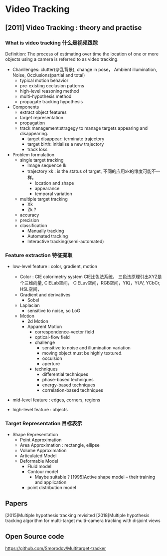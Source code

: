 # Video Tracking

## [2011] Video Tracking : theory and practise 
### What is video tracking 什么是视频跟踪
Definition: The process of estimating over time the location of one or more objects using a camera is referred to as video tracking.
- Chanllenges: clutter(杂乱背景), change in pose， Ambient illumination, Noise, Occlusions(partial and total)
  - typical motion behavior
  - pre-existing occlusion patterns
  - high-level reasoning method
  - multi-hypothesis method
  - propagate tracking hypothesis
- Components
  - extract object features
  - target representation
  - propagation
  - track management:stragegy to manage targets appearing and disappearing.
    - target disappear: terminate trajectory
    - target birth: initialise a new trajectory
    - track loss
- Problem formulation
  - single target tracking
    - Image sequence Ik
    - trajectory xk : is the status of target, 不同的应用xk的维度可能不一样。
      - location and shape
      - appearance
      - temporal variation
  - multiple target tracking
    - Xk
    - Zk ?
  - accuracy
  - precision
  - classification
    - Manually tracking
    - Automated tracking
    - Interactive tracking(semi-automated)
### Feature extraction 特征提取
- low-level feature : color, gradient, motion
  - Color : CIE colorimetry system CIE比色法系统， 三色法原理引出XYZ是个三维向量, CIELab空间， CIELuv空间，RGB空间，YIQ，YUV, YCbCr, HSL空间，
  - Gradient and derivatives
    - Sobel
  - Laplacian
    - sensitive to noise, so LoG
  - Motion
    - 2d Motion
    - Apparent Motion
      - correspondence-vector field
      - optical-flow field
      - challenge
        - sensitive to noise and illumination variation
        - moving object must be highly textured.
        - occulsion
        - aperture
      - techniques
        - differential techniques
        - phase-based techniques
        - energy-based techniques
        - correlation-based techniques
      
- mid-level feature : edges, corners, regions
- high-level feature : objects

### Target Representation 目标表示
- Shape Representation
  - Point Approximation
  - Area Approximation : rectangle, ellipse
  - Volume Approximation
  - Articulated Model
  - Deformable Model
    - Fluid model
    - Contour model
      - Maybe suitable ? [1995]Active shape model – their training and application
    - point distribution model
  

## Papers
[2015]Multiple hypothesis tracking revisited
[2018]Multiple hypothesis tracking algorithm for multi-target multi-camera tracking with disjoint views

## Open Source code
https://github.com/Smorodov/Multitarget-tracker
